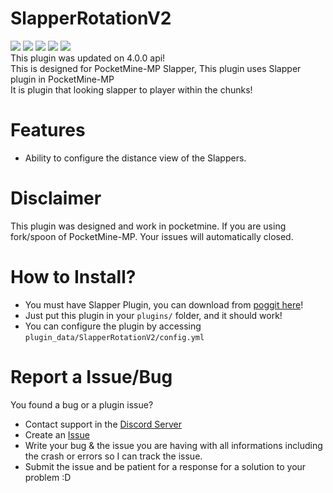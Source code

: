# SlapperRotationV2
[![](https://poggit.pmmp.io/shield.state/SlapperRotationV2)](https://poggit.pmmp.io/p/SlapperRotationV2)
[![](https://poggit.pmmp.io/ci.badge/xqwtxon/SlapperRotationV2/SlapperRotationV2?build=16)](https://poggit.pmmp.io/p/SlapperRotationV2)
[![](https://poggit.pmmp.io/shield.dl.total/SlapperRotationV2)](https://poggit.pmmp.io/p/SlapperRotationV2/2.0.1)
[![](https://poggit.pmmp.io/shield.dl/SlapperRotationV2)](https://poggit.pmmp.io/p/SlapperRotationV2)
[![](https://poggit.pmmp.io/shield.api/SlapperRotationV2)](https://poggit.pmmp.io/p/SlapperRotationV2)<br>
This plugin was updated on 4.0.0 api!<br>
This is designed for PocketMine-MP Slapper, This plugin uses Slapper plugin in PocketMine-MP<br>
It is plugin that looking slapper to player within the chunks!

# Features
- Ability to configure the distance view of the Slappers.

# Disclaimer
This plugin was designed and work in pocketmine. If you are using fork/spoon of PocketMine-MP. Your issues will automatically closed.

# How to Install?
- You must have Slapper Plugin, you can download from [poggit here](https://poggit.pmmp.io/p/Slapper/)!
- Just put this plugin in your `plugins/` folder, and it should work!<br>
- You can configure the plugin by accessing `plugin_data/SlapperRotationV2/config.yml`

# Report a Issue/Bug
You found a bug or a plugin issue?
- Contact support in the [Discord Server](https://discord.gg/v2rNeHaptd)
- Create an [Issue](https://github.com/xqwtxon/SlapperRotation/issues)
- Write your bug & the issue you are having with all informations including the crash or errors so I can track the issue.
- Submit the issue and be patient for a response for a solution to your problem :D
